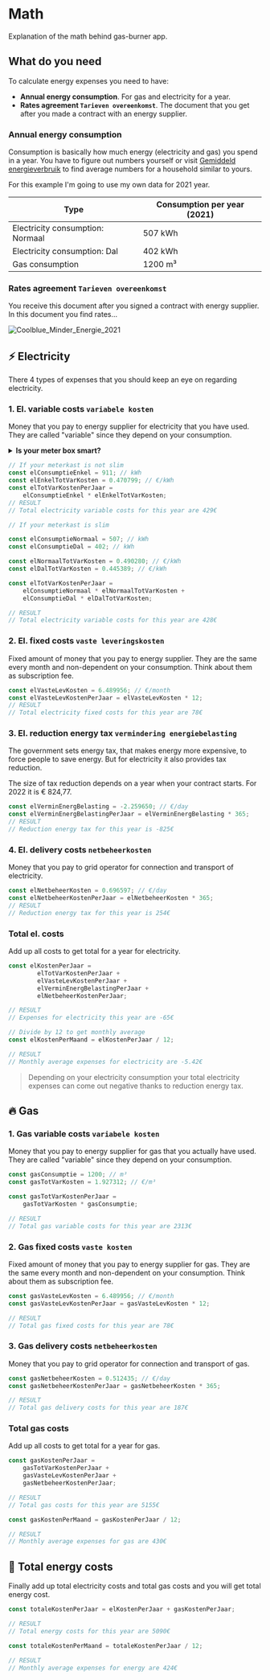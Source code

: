 # Math

Explanation of the math behind gas-burner app.

## What do you need
To calculate energy expenses you need to have: 
- **Annual energy consumption**. For gas and electricity for a year.
- **Rates agreement `Tarieven overeenkomst`**. The document that you get after you made a contract with an energy supplier.

### Annual energy consumption

Consumption is basically how much energy (electricity and gas) you spend in a year. You have to figure out numbers yourself or visit [Gemiddeld energieverbruik](https://www.milieucentraal.nl/energie-besparen/inzicht-in-je-energierekening/gemiddeld-energieverbruik/#:~:text=Een%20Nederlands%20huishouden%20verbruikt%20jaarlijks,zijn%20in%202022%20grote%20verschillen.) to find average numbers for a household similar to yours.

For this example I'm going to use my own data for 2021 year.

| Type                             | Consumption per year (2021)   |
| -------------------------------- | ----------------------------- |
| Electricity consumption: Normaal | 507  kWh                      |
| Electricity consumption: Dal     | 402 kWh                       |
| Gas consumption                  | 1200 m³                       |
### Rates agreement `Tarieven overeenkomst`

You receive this document after you signed a contract with energy supplier. In this document you find rates...

![Coolblue_Minder_Energie_2021](coolblue_minder_energie_2021.jpg)

## ⚡️ Electricity

There 4 types of expenses that you should keep an eye on regarding electricity.

### 1. El. variable costs `variabele kosten`

Money that you pay to energy supplier for electricity that you have used. They are called "variable" since they depend on your consumption.

<details><summary><b>Is your meter box smart?</b></summary>    

<p>There is two types of meter boxes: smart (slim) and not smart. </p>
<p>If your meter box is not smart, it has only one reading – enkel. If your meter box is smart, it has two readings: day readings (normaal), night readings (dal).</p>

</details>


```javascript
// If your meterkast is not slim
const elConsumptieEnkel = 911; // kWh
const elEnkelTotVarKosten = 0.470799; // €/kWh
const elTotVarKostenPerJaar =
    elConsumptieEnkel * elEnkelTotVarKosten;
// RESULT
// Total electricity variable costs for this year are 429€ 
```
```javascript
// If your meterkast is slim

const elConsumptieNormaal = 507; // kWh 
const elConsumptieDal = 402; // kWh

const elNormaalTotVarKosten = 0.490280; // €/kWh
const elDalTotVarKosten = 0.445389; // €/kWh

const elTotVarKostenPerJaar =
    elConsumptieNormaal * elNormaalTotVarKosten +
    elConsumptieDal * elDalTotVarKosten;

// RESULT
// Total electricity variable costs for this year are 428€ 
```

### 2. El. fixed costs `vaste leveringskosten`

Fixed amount of money that you pay to energy supplier. They are the same every month and non-dependent on your consumption. Think about them as subscription fee.

```javascript
const elVasteLevKosten = 6.489956; // €/month
const elVasteLevKostenPerJaar = elVasteLevKosten * 12;
// RESULT
// Total electricity fixed costs for this year are 78€
```

### 3. El. reduction energy tax `vermindering energiebelasting`

The government sets energy tax, that makes energy more expensive, to force people to save energy. But for electricity it also provides tax reduction.

The size of tax reduction depends on a year when your contract starts. For 2022 it is € 824,77.
```javascript
const elVerminEnergBelasting = -2.259650; // €/day
const elVerminEnergBelastingPerJaar = elVerminEnergBelasting * 365;
// RESULT
// Reduction energy tax for this year is -825€
```

### 4. El. delivery costs `netbeheerkosten`

Money that you pay to grid operator for connection and transport of electricity.

```javascript
const elNetbeheerKosten = 0.696597; // €/day
const elNetbeheerKostenPerJaar = elNetbeheerKosten * 365;
// RESULT
// Reduction energy tax for this year is 254€
```
### Total el. costs

Add up all costs to get total for a year for electricity.

```javascript
const elKostenPerJaar =
        elTotVarKostenPerJaar +
        elVasteLevKostenPerJaar +
        elVerminEnergBelastingPerJaar +
        elNetbeheerKostenPerJaar;

// RESULT
// Expenses for electricity this year are -65€

// Divide by 12 to get monthly average
const elKostenPerMaand = elKostenPerJaar / 12;

// RESULT
// Monthly average expenses for electricity are -5.42€
```
> Depending on your electricity consumption your total electricity expenses can come out negative thanks to reduction energy tax.
## 🔥 Gas

### 1. Gas variable costs `variabele kosten`

Money that you pay to energy supplier for gas that you actually have used. They are called "variable" since they depend on your consumption.

```javascript
const gasConsumptie = 1200; // m³
const gasTotVarKosten = 1.927312; // €/m³

const gasTotVarKostenPerJaar = 
    gasTotVarKosten * gasConsumptie;

// RESULT
// Total gas variable costs for this year are 2313€
```
### 2. Gas fixed costs `vaste kosten`

Fixed amount of money that you pay to energy supplier for gas. They are the same every month and non-dependent on your consumption. Think about them as subscription fee.

```javascript
const gasVasteLevKosten = 6.489956; // €/month
const gasVasteLevKostenPerJaar = gasVasteLevKosten * 12;

// RESULT
// Total gas fixed costs for this year are 78€
```
### 3. Gas delivery costs `netbeheerkosten`

Money that you pay to grid operator for connection and transport of gas.

```javascript
const gasNetbeheerKosten = 0.512435; // €/day
const gasNetbeheerKostenPerJaar = gasNetbeheerKosten * 365;

// RESULT
// Total gas delivery costs for this year are 187€
```
### Total gas costs

Add up all costs to get total for a year for gas.

```javascript
const gasKostenPerJaar = 
    gasTotVarKostenPerJaar + 
    gasVasteLevKostenPerJaar + 
    gasNetbeheerKostenPerJaar;

// RESULT
// Total gas costs for this year are 5155€

const gasKostenPerMaand = gasKostenPerJaar / 12;

// RESULT
// Monthly average expenses for gas are 430€
```

## 🏁 Total energy costs

Finally add up total electricity costs and total gas costs and you will get total energy cost.

```javascript
const totaleKostenPerJaar = elKostenPerJaar + gasKostenPerJaar;

// RESULT
// Total energy costs for this year are 5090€

const totaleKostenPerMaand = totaleKostenPerJaar / 12;

// RESULT
// Monthly average expenses for energy are 424€
```